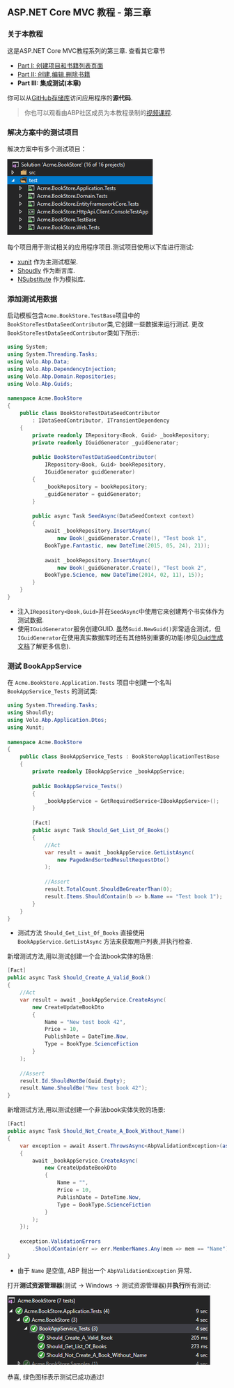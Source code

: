 ## ASP.NET Core MVC 教程 - 第三章

### 关于本教程

这是ASP.NET Core MVC教程系列的第三章. 查看其它章节

- [Part I: 创建项目和书籍列表页面](Part-I.md)
- [Part II: 创建,编辑,删除书籍](Part-II.md)
- **Part III: 集成测试(本章)**

你可以从[GitHub存储库](https://github.com/volosoft/abp/tree/master/samples/BookStore)访问应用程序的**源代码**.

> 你也可以观看由ABP社区成员为本教程录制的[视频课程](https://amazingsolutions.teachable.com/p/lets-build-the-bookstore-application).

### 解决方案中的测试项目

解决方案中有多个测试项目：

![bookstore-test-projects-v2](images/bookstore-test-projects-v2.png)

每个项目用于测试相关的应用程序项目.测试项目使用以下库进行测试:

* [xunit](https://xunit.github.io/) 作为主测试框架.
* [Shoudly](http://shouldly.readthedocs.io/en/latest/) 作为断言库.
* [NSubstitute](http://nsubstitute.github.io/) 作为模拟库.

### 添加测试用数据

启动模板包含`Acme.BookStore.TestBase`项目中的`BookStoreTestDataSeedContributor`类,它创建一些数据来运行测试.
更改`BookStoreTestDataSeedContributor`类如下所示:

````C#
using System;
using System.Threading.Tasks;
using Volo.Abp.Data;
using Volo.Abp.DependencyInjection;
using Volo.Abp.Domain.Repositories;
using Volo.Abp.Guids;

namespace Acme.BookStore
{
    public class BookStoreTestDataSeedContributor
        : IDataSeedContributor, ITransientDependency
    {
        private readonly IRepository<Book, Guid> _bookRepository;
        private readonly IGuidGenerator _guidGenerator;

        public BookStoreTestDataSeedContributor(
            IRepository<Book, Guid> bookRepository, 
            IGuidGenerator guidGenerator)
        {
            _bookRepository = bookRepository;
            _guidGenerator = guidGenerator;
        }

        public async Task SeedAsync(DataSeedContext context)
        {
            await _bookRepository.InsertAsync(
                new Book(_guidGenerator.Create(), "Test book 1",
            BookType.Fantastic, new DateTime(2015, 05, 24), 21));

            await _bookRepository.InsertAsync(
                new Book(_guidGenerator.Create(), "Test book 2",
            BookType.Science, new DateTime(2014, 02, 11), 15));
        }
    }
}
````

* 注入`IRepository<Book,Guid>`并在`SeedAsync`中使用它来创建两个书实体作为测试数据.
* 使用`IGuidGenerator`服务创建GUID. 虽然`Guid.NewGuid()`非常适合测试，但`IGuidGenerator`在使用真实数据库时还有其他特别重要的功能(参见[Guid生成文档](../../Guid-Generation.md)了解更多信息).

### 测试 BookAppService

在 `Acme.BookStore.Application.Tests` 项目中创建一个名叫 `BookAppService_Tests` 的测试类:

````C#
using System.Threading.Tasks;
using Shouldly;
using Volo.Abp.Application.Dtos;
using Xunit;

namespace Acme.BookStore
{
    public class BookAppService_Tests : BookStoreApplicationTestBase
    {
        private readonly IBookAppService _bookAppService;

        public BookAppService_Tests()
        {
            _bookAppService = GetRequiredService<IBookAppService>();
        }

        [Fact]
        public async Task Should_Get_List_Of_Books()
        {
            //Act
            var result = await _bookAppService.GetListAsync(
                new PagedAndSortedResultRequestDto()
            );

            //Assert
            result.TotalCount.ShouldBeGreaterThan(0);
            result.Items.ShouldContain(b => b.Name == "Test book 1");
        }
    }
}
````

* 测试方法 `Should_Get_List_Of_Books` 直接使用 `BookAppService.GetListAsync` 方法来获取用户列表,并执行检查.

新增测试方法,用以测试创建一个合法book实体的场景:

````C#
[Fact]
public async Task Should_Create_A_Valid_Book()
{
    //Act
    var result = await _bookAppService.CreateAsync(
        new CreateUpdateBookDto
        {
            Name = "New test book 42",
            Price = 10,
            PublishDate = DateTime.Now,
            Type = BookType.ScienceFiction
        }
    );

    //Assert
    result.Id.ShouldNotBe(Guid.Empty);
    result.Name.ShouldBe("New test book 42");
}
````

新增测试方法,用以测试创建一个非法book实体失败的场景:

````C#
[Fact]
public async Task Should_Not_Create_A_Book_Without_Name()
{
    var exception = await Assert.ThrowsAsync<AbpValidationException>(async () =>
    {
        await _bookAppService.CreateAsync(
            new CreateUpdateBookDto
            {
                Name = "",
                Price = 10,
                PublishDate = DateTime.Now,
                Type = BookType.ScienceFiction
            }
        );
    });

    exception.ValidationErrors
        .ShouldContain(err => err.MemberNames.Any(mem => mem == "Name"));
}
````

* 由于 `Name` 是空值, ABP 抛出一个 `AbpValidationException` 异常.

打开**测试资源管理器**(测试 -> Windows -> 测试资源管理器)并**执行**所有测试:

![bookstore-appservice-tests](images/bookstore-appservice-tests.png)

恭喜, 绿色图标表示测试已成功通过!
